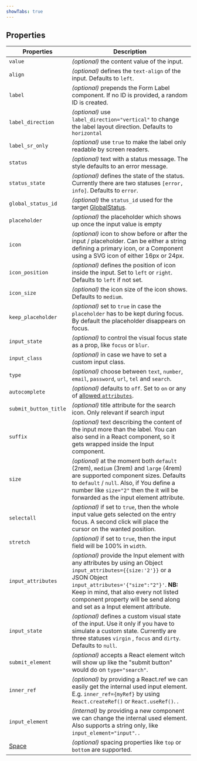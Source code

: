 ```yaml
---
showTabs: true
---
```


## Properties

| Properties                                  | Description                                                                                                                                                                                                                                                                                    |
| ------------------------------------------- | ---------------------------------------------------------------------------------------------------------------------------------------------------------------------------------------------------------------------------------------------------------------------------------------------- |
| `value`                                     | _(optional)_ the content value of the input.                                                                                                                                                                                                                                                   |
| `align`                                     | _(optional)_ defines the `text-align` of the input. Defaults to `left`.                                                                                                                                                                                                                        |
| `label`                                     | _(optional)_ prepends the Form Label component. If no ID is provided, a random ID is created.                                                                                                                                                                                                  |
| `label_direction`                           | _(optional)_ use `label_direction="vertical"` to change the label layout direction. Defaults to `horizontal`                                                                                                                                                                                   |
| `label_sr_only`                             | _(optional)_ use `true` to make the label only readable by screen readers.                                                                                                                                                                                                                     |
| `status`                                    | _(optional)_ text with a status message. The style defaults to an error message.                                                                                                                                                                                                               |
| `status_state`                              | _(optional)_ defines the state of the status. Currently there are two statuses `[error, info]`. Defaults to `error`.                                                                                                                                                                           |
| `global_status_id`                          | _(optional)_ the `status_id` used for the target [GlobalStatus](/uilib/components/global-status).                                                                                                                                                                                              |
| `placeholder`                               | _(optional)_ the placeholder which shows up once the input value is empty                                                                                                                                                                                                                      |
| `icon`                                      | _(optional)_ icon to show before or after the input / placeholder. Can be either a string defining a primary icon, or a Component using a SVG icon of either 16px or 24px.                                                                                                                     |
| `icon_position`                             | _(optional)_ defines the position of icon inside the input. Set to `left` or `right`. Defaults to `left` if not set.                                                                                                                                                                           |
| `icon_size`                                 | _(optional)_ the icon size of the icon shows. Defaults to `medium`.                                                                                                                                                                                                                            |
| `keep_placeholder`                          | _(optional)_ set to `true` in case the `placeholder` has to be kept during focus. By default the placeholder disappears on focus.                                                                                                                                                              |
| `input_state`                               | _(optional)_ to control the visual focus state as a prop, like `focus` or `blur`.                                                                                                                                                                                                              |
| `input_class`                               | _(optional)_ in case we have to set a custom input class.                                                                                                                                                                                                                                      |
| `type`                                      | _(optional)_ choose between `text`, `number`, `email`, `password`, `url`, `tel` and `search`.                                                                                                                                                                                                  |
| `autocomplete`                              | _(optional)_ defaults to `off`. Set to `on` or any of [allowed `attributes`](https://developer.mozilla.org/en-US/docs/Web/HTML/Element/input#attr-autocomplete).                                                                                                                               |
| `submit_button_title`                       | _(optional)_ title attribute for the search icon. Only relevant if search input                                                                                                                                                                                                                |
| `suffix`                                    | _(optional)_ text describing the content of the input more than the label. You can also send in a React component, so it gets wrapped inside the Input component.                                                                                                                              |
| `size`                                      | _(optional)_ at the moment both `default` (2rem), `medium` (3rem) and `large` (4rem) are supported component sizes. Defaults to `default` / `null`. Also, if You define a number like `size="2"` then the it will be forwarded as the input element attribute.                                 |
| `selectall`                                 | _(optional)_ if set to `true`, then the whole input value gets selected on the entry focus. A second click will place the cursor on the wanted position.                                                                                                                                       |
| `stretch`                                   | _(optional)_ if set to `true`, then the input field will be 100% in `width`.                                                                                                                                                                                                                   |
| `input_attributes`                          | _(optional)_ provide the Input element with any attributes by using an Object `input_attributes={{size:'2'}}` or a JSON Object `input_attributes='{"size":"2"}'`. **NB:** Keep in mind, that also every not listed component property will be send along and set as a Input element attribute. |
| `input_state`                               | _(optional)_ defines a custom visual state of the input. Use it only if you have to simulate a custom state. Currently are three statuses `virgin` , `focus` and `dirty`. Defaults to `null`.                                                                                                  |
| `submit_element`                            | _(optional)_ accepts a React element witch will show up like the "submit button" would do on `type="search"`.                                                                                                                                                                                  |
| `inner_ref`                                 | _(optional)_ by providing a React.ref we can easily get the internal used input element. E.g. `inner_ref={myRef}` by using `React.createRef()` or `React.useRef()`. .                                                                                                                          |
| `input_element`                             | _(internal)_ by providing a new component we can change the internal used element. Also supports a string only, like `input_element="input"`. .                                                                                                                                                |
| [Space](/uilib/components/space/properties) | _(optional)_ spacing properties like `top` or `bottom` are supported.                                                                                                                                                                                                                          |
